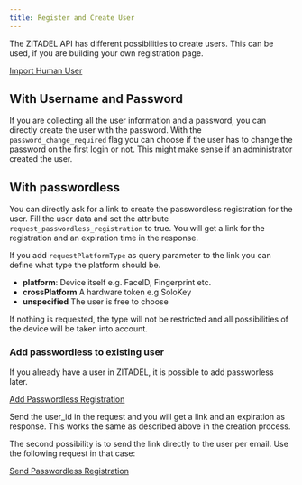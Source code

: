 ```yaml
---
title: Register and Create User
---
```


The ZITADEL API has different possibilities to create users.
This can be used, if you are building your own registration page.

[Import Human User](../../../apis/proto/management#importhumanuser)

## With Username and Password

If you are collecting all the user information and a password, you can directly create the user with the password.
With the `password_change_required` flag you can choose if the user has to change the password on the first login or not.
This might make sense if an administrator created the user.

## With passwordless

You can directly ask for a link to create the passwordless registration for the user. 
Fill the user data and set the attribute `request_passwordless_registration` to true.
You will get a link for the registration and an expiration time in the response.

If you add `requestPlatformType` as query parameter to the link you can define what type the platform should be.
- **platform**: Device itself e.g. FaceID, Fingerprint etc.
- **crossPlatform** A hardware token e.g SoloKey
- **unspecified** The user is free to choose

If nothing is requested, the type will not be restricted and all possibilities of the device will be taken into account.

### Add passwordless to existing user

If you already have a user in ZITADEL, it is possible to add passworless later.

[Add Passwordless Registration ](../../../apis/proto/management#addpasswordlessregistration)

Send the user_id in the request and you will get a link and an expiration as response.
This works the same as described above in the creation process.

The second possibility is to send the link directly to the user per email.
Use the following request in that case:

[Send Passwordless Registration ](../../../apis/proto/management#sendpasswordlessregistration)


